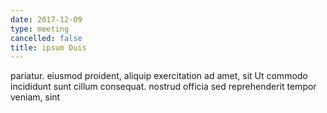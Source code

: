 ```yaml
---
date: 2017-12-09
type: meeting
cancelled: false
title: ipsum Duis
---
```

pariatur. eiusmod proident, aliquip exercitation ad amet, sit Ut commodo incididunt sunt cillum consequat. nostrud officia sed reprehenderit tempor veniam, sint